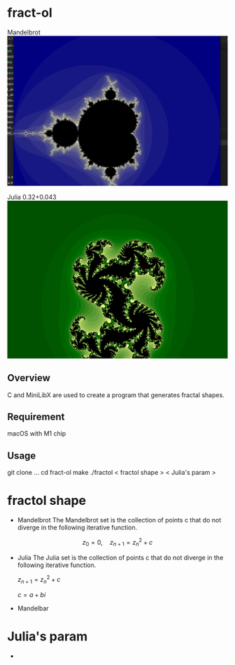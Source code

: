 # fract-ol
Mandelbrot
![gif](https://github.com/retakashi/fract-ol/blob/main/image/Mandelbrot.gif)

Julia 0.32+0.043
![gif](https://github.com/retakashi/fract-ol/blob/main/image/Julia.gif)

## Overview
C and MiniLibX are used to create a program that generates fractal shapes.

## Requirement
macOS with M1 chip
## Usage
git clone ...
cd fract-ol
make
./fractol < fractol shape > < Julia's param >
# fractol shape
- Mandelbrot
    The Mandelbrot set is the collection of points c that do not diverge in the following iterative function.
```math
    z_{0}=0, \quad z_{n+1}​=z_{n}^2​+c
```
- Julia
   The Julia set is the collection of points c that do not diverge in the following iterative function.

    $z_{n+1}​=z_{n}^2​+c$
  
    $c=a+bi$
- Mandelbar
# Julia's param
- 

